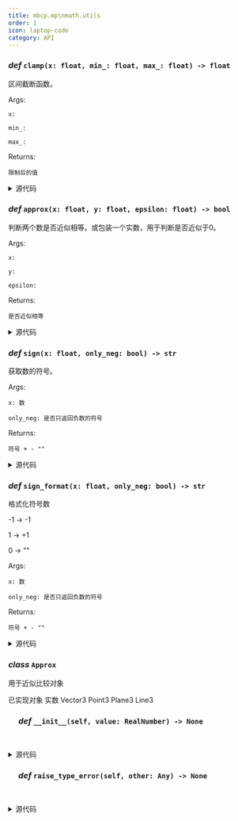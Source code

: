 ```yaml
---
title: mbcp.mp\nmath.utils
order: 1
icon: laptop-code
category: API
---
```


### ***def*** `clamp(x: float, min_: float, max_: float) -> float`

区间截断函数。

Args:

    x:

    min_:

    max_:



Returns:

    限制后的值

<details>
<summary>源代码</summary>

```python
def clamp(x: float, min_: float, max_: float) -> float:
    """
    区间截断函数。
    Args:
        x:
        min_:
        max_:

    Returns:
        限制后的值
    """
    return max(min(x, max_), min_)
```
</details>

### ***def*** `approx(x: float, y: float, epsilon: float) -> bool`

判断两个数是否近似相等。或包装一个实数，用于判断是否近似于0。

Args:

    x:

    y:

    epsilon:



Returns:

    是否近似相等

<details>
<summary>源代码</summary>

```python
def approx(x: float, y: float=0.0, epsilon: float=APPROX) -> bool:
    """
    判断两个数是否近似相等。或包装一个实数，用于判断是否近似于0。
    Args:
        x:
        y:
        epsilon:

    Returns:
        是否近似相等
    """
    return abs(x - y) < epsilon
```
</details>

### ***def*** `sign(x: float, only_neg: bool) -> str`

获取数的符号。

Args:

    x: 数

    only_neg: 是否只返回负数的符号

Returns:

    符号 + - ""

<details>
<summary>源代码</summary>

```python
def sign(x: float, only_neg: bool=False) -> str:
    """获取数的符号。
    Args:
        x: 数
        only_neg: 是否只返回负数的符号
    Returns:
        符号 + - ""
    """
    if x > 0:
        return '+' if not only_neg else ''
    elif x < 0:
        return '-'
    else:
        return ''
```
</details>

### ***def*** `sign_format(x: float, only_neg: bool) -> str`

格式化符号数

-1 -> -1

1 -> +1

0 -> ""

Args:

    x: 数

    only_neg: 是否只返回负数的符号

Returns:

    符号 + - ""

<details>
<summary>源代码</summary>

```python
def sign_format(x: float, only_neg: bool=False) -> str:
    """格式化符号数
    -1 -> -1
    1 -> +1
    0 -> ""
    Args:
        x: 数
        only_neg: 是否只返回负数的符号
    Returns:
        符号 + - ""
    """
    if x > 0:
        return f'+{x}' if not only_neg else f'{x}'
    elif x < 0:
        return f'-{abs(x)}'
    else:
        return ''
```
</details>

### ***class*** `Approx`

用于近似比较对象



已实现对象 实数 Vector3 Point3 Plane3 Line3

### &emsp; ***def*** `__init__(self, value: RealNumber) -> None`

&emsp;

<details>
<summary>源代码</summary>

```python
def __init__(self, value: RealNumber):
    self.value = value
```
</details>

### &emsp; ***def*** `raise_type_error(self, other: Any) -> None`

&emsp;

<details>
<summary>源代码</summary>

```python
def raise_type_error(self, other):
    raise TypeError(f'Unsupported type: {type(self.value)} and {type(other)}')
```
</details>


